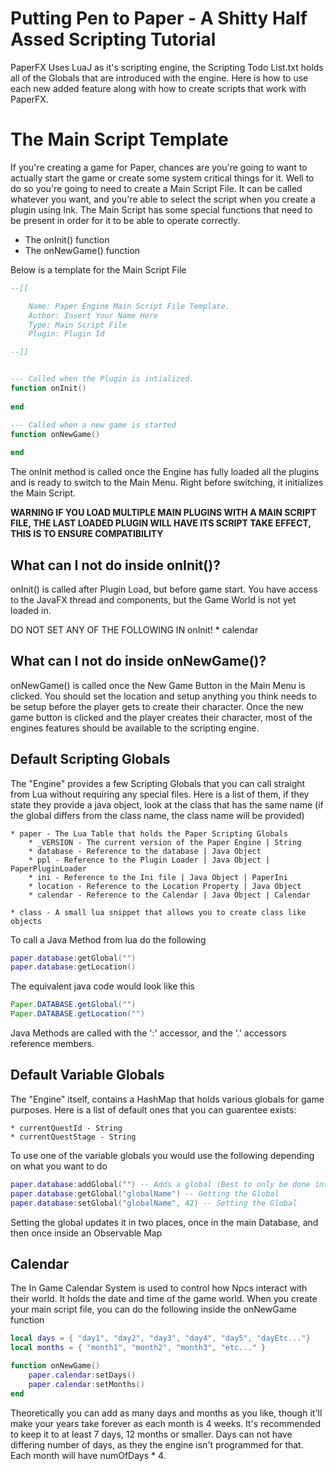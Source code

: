 # Putting Pen to Paper - A Shitty Half Assed Scripting Tutorial 

PaperFX Uses LuaJ as it's scripting engine, the Scripting Todo List.txt holds all of the Globals that are introduced with the engine. Here is how to use each new added feature along with how to create scripts that work with PaperFX. 

# The Main Script Template

If you're creating a game for Paper, chances are you're going to want to actually start the game or create some system critical things for it. Well to do so you're going to need to create a Main Script File. It can be called whatever you want, and you're able to select the script when you create a plugin using Ink. The Main Script has some special functions that need to be present in order for it to be able to operate correctly. 

* The onInit() function
* The onNewGame() function

Below is a template for the Main Script File

```lua
--[[

    Name: Paper Engine Main Script File Template. 
    Author: Insert Your Name Here
    Type: Main Script File
    Plugin: Plugin Id

--]]


--- Called when the Plugin is intialized. 
function onInit()
   
end

--- Called when a new game is started
function onNewGame()
   
end
```

The onInit method is called once the Engine has fully loaded all the plugins and is ready to switch to the Main Menu. Right before switching, it initializes the Main Script. 

**WARNING IF YOU LOAD MULTIPLE MAIN PLUGINS WITH A MAIN SCRIPT FILE, THE LAST LOADED PLUGIN WILL HAVE ITS SCRIPT TAKE EFFECT, THIS IS TO ENSURE COMPATIBILITY**

## What can I not do inside onInit()? 

onInit() is called after Plugin Load, but before game start. You have access to the JavaFX thread and components, but the Game World is not yet loaded in.

DO NOT SET ANY OF THE FOLLOWING IN onInit!
    * calendar



## What can I not do inside onNewGame()?

onNewGame() is called once the New Game Button in the Main Menu is clicked. You should set the location and setup anything you think needs to be setup before the player gets to create their character. Once the new game button is clicked and the player creates their character, most of the engines features should be available to the scripting engine. 

## Default Scripting Globals

The "Engine" provides a few Scripting Globals that you can call straight from Lua without requiring any special files. Here is a list of them, if they state they provide a java object, look at the class that has the same name (if the global differs from the class name, the class name will be provided)

    * paper - The Lua Table that holds the Paper Scripting Globals
        * _VERSION - The current version of the Paper Engine | String
        * database - Reference to the database | Java Object
        * ppl - Reference to the Plugin Loader | Java Object | PaperPluginLoader
        * ini - Reference to the Ini file | Java Object | PaperIni
        * location - Reference to the Location Property | Java Object 
        * calendar - Reference to the Calendar | Java Object | Calendar

    * class - A small lua snippet that allows you to create class like objects

To call a Java Method from lua do the following

```lua
paper.database:getGlobal("")
paper.database:getLocation()
```

The equivalent java code would look like this
```java
Paper.DATABASE.getGlobal("")
Paper.DATABASE.getLocation("")
```

Java Methods are called with the ':' accessor, and the '.' accessors reference members. 

## Default Variable Globals

The "Engine" itself, contains a HashMap that holds various globals for game purposes. Here is a list of default ones that you can guarentee exists:

    * currentQuestId - String
    * currentQuestStage - String
    

To use one of the variable globals you would use the following depending on what you want to do

```lua
paper.database:addGlobal("") -- Adds a global (Best to only be done inside the onInit function, as this will not add it to the observable map)
paper.database:getGlobal("globalName") -- Getting the Global
paper.database:setGlobal("globalName", 42) -- Setting the Global
```

Setting the global updates it in two places, once in the main Database, and then once inside an Observable Map


## Calendar

The In Game Calendar System is used to control how Npcs interact with their world. It holds the date and time of the game world. When you create your main script file, you can do the following inside the onNewGame function


```lua
local days = { "day1", "day2", "day3", "day4", "day5", "dayEtc..."}
local months = { "month1", "month2", "month3", "etc..." }

function onNewGame()
    paper.calendar:setDays()
    paper.calendar:setMonths()
end
```

Theoretically you can add as many days and months as you like, though it'll make your years take forever as each month is 4 weeks. It's recommended to keep it to at least 7 days, 12 months or smaller. Days can not have differing number of days, as they the engine isn't programmed for that. Each month will have numOfDays * 4. 